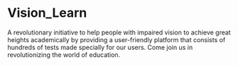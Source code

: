 # Vision_Learn
A revolutionary initiative to help people with impaired vision to achieve great heights academically by providing a user-friendly platform that consists of hundreds of tests made specially for our users.
Come join us in revolutionizing the world of education.
